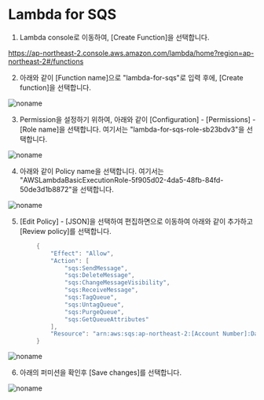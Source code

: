 # Lambda for SQS

1) Lambda console로 이동하여, [Create Function]을 선택합니다.

https://ap-northeast-2.console.aws.amazon.com/lambda/home?region=ap-northeast-2#/functions


2) 아래와 같이 [Function name]으로 "lambda-for-sqs"로 입력 후에, [Create function]을 선택합니다. 

![noname](https://user-images.githubusercontent.com/52392004/165481712-cecfb969-8d43-4277-9869-30d0892f76c8.png)

3) Permission을 설정하기 위하여, 아래와 같이 [Configuration] - [Permissions] - [Role name]을 선택합니다. 여기서는 "lambda-for-sqs-role-sb23bdv3"을 선택합니다. 

![noname](https://user-images.githubusercontent.com/52392004/165482618-e8c0256e-93ef-4735-9158-bdaab46f4f06.png)

4) 아래와 같이 Policy name을 선택합니다. 여기서는 "AWSLambdaBasicExecutionRole-5f905d02-4da5-48fb-84fd-50de3d1b8872"을 선택합니다. 

![noname](https://user-images.githubusercontent.com/52392004/165483052-551ce17d-72bd-488d-99ac-e201adbc047c.png)

5) [Edit Policy] - [JSON]을 선택하여 편집하면으로 이동하여 아래와 같이 추가하고 [Review policy]를 선택합니다. 

```java
        {
            "Effect": "Allow",
            "Action": [
                "sqs:SendMessage",
                "sqs:DeleteMessage",
                "sqs:ChangeMessageVisibility",
                "sqs:ReceiveMessage",
                "sqs:TagQueue",
                "sqs:UntagQueue",
                "sqs:PurgeQueue",
                "sqs:GetQueueAttributes"
            ],
            "Resource": "arn:aws:sqs:ap-northeast-2:[Account Number]:DataAcquisitionQueue"
        }
```
![noname](https://user-images.githubusercontent.com/52392004/165484279-11868dd0-e7d7-4247-a55f-f204589eb0f8.png)

6) 아래의 퍼미션을 확인후 [Save changes]를 선택합니다. 

![noname](https://user-images.githubusercontent.com/52392004/165484635-03de005b-4717-4851-b9a8-1ffd6b3d2d67.png)



